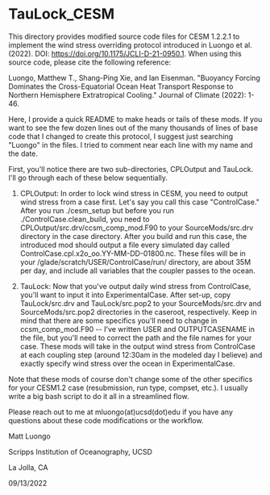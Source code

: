 # TauLock_CESM

This directory provides modified source code files for CESM 1.2.2.1 to implement the wind stress overriding protocol introduced in Luongo et al. (2022). DOI: https://doi.org/10.1175/JCLI-D-21-0950.1. When using this source code, please cite the following reference:

Luongo, Matthew T., Shang-Ping Xie, and Ian Eisenman. "Buoyancy Forcing Dominates the Cross-Equatorial Ocean Heat Transport Response to Northern Hemisphere Extratropical Cooling." Journal of Climate (2022): 1-46.

Here, I provide a quick README to make heads or tails of these mods. If you want to see the few dozen lines out of the many thousands of lines of base code that I changed to create this protocol, I suggest just searching "Luongo" in the files. I tried to comment near each line with my name and the date. 

First, you'll notice there are two sub-directories, CPLOutput and TauLock. I'll go through each of these below sequentially. 

1. CPLOutput: In order to lock wind stress in CESM, you need to output wind stress from a case first. Let's say you call this case "ControlCase." After you run ./cesm_setup but before you run ./ControlCase.clean_build, you need to CPLOutput/src.drv/ccsm_comp_mod.F90 to your SourceMods/src.drv directory in the case directory. After you build and run this case, the introduced mod should output a file every simulated day called ControlCase.cpl.x2o_oo.YY-MM-DD-01800.nc. These files will be in your /glade/scratch/USER/ControlCase/run/ directory, are about 35M per day, and include all variables that the coupler passes to the ocean. 

2. TauLock: Now that you've output daily wind stress from ControlCase, you'll want to input it into ExperimentalCase. After set-up, copy TauLock/src.drv and TauLock/src.pop2 to your SourceMods/src.drv and SourceMods/src.pop2 directories in the caseroot, respectively. Keep in mind that there are some specifics you'll need to change in ccsm_comp_mod.F90 -- I've written USER and OUTPUTCASENAME in the file, but you'll need to correct the path and the file names for your case. These mods will take in the output wind stress from ControlCase at each coupling step (around 12:30am in the modeled day I believe) and exactly specify wind stress over the ocean in ExperimentalCase. 

Note that these mods of course don't change some of the other specifics for your CESM1.2 case (resubmission, run type, compset, etc.). I usually write a big bash script to do it all in a streamlined flow.

Please reach out to me at mluongo(at)ucsd(dot)edu if you have any questions about these code modifications or the workflow.

Matt Luongo

Scripps Institution of Oceanography, UCSD

La Jolla, CA 

09/13/2022

